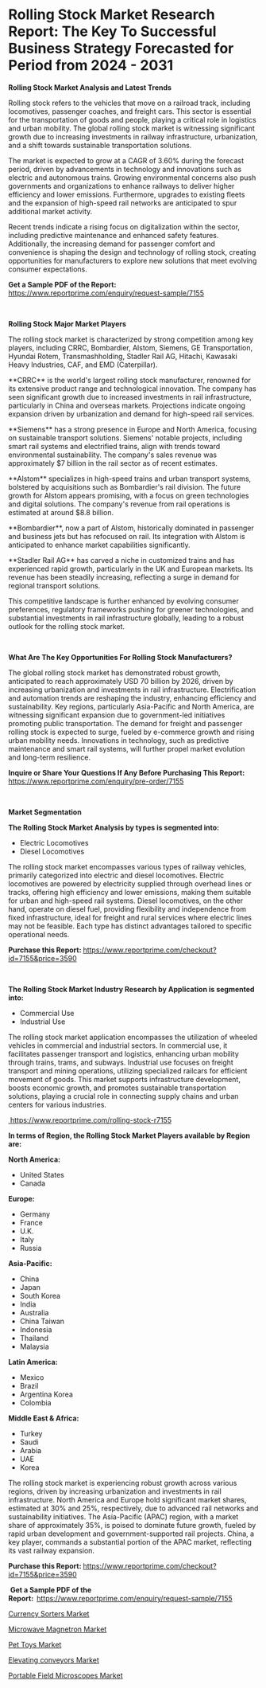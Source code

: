 <p><h1>Rolling Stock Market Research Report: The Key To Successful Business Strategy Forecasted for Period from 2024 - 2031</h1></p><p><strong>Rolling Stock Market Analysis and Latest Trends</strong></p>
<p><p>Rolling stock refers to the vehicles that move on a railroad track, including locomotives, passenger coaches, and freight cars. This sector is essential for the transportation of goods and people, playing a critical role in logistics and urban mobility. The global rolling stock market is witnessing significant growth due to increasing investments in railway infrastructure, urbanization, and a shift towards sustainable transportation solutions. </p><p>The market is expected to grow at a CAGR of 3.60% during the forecast period, driven by advancements in technology and innovations such as electric and autonomous trains. Growing environmental concerns also push governments and organizations to enhance railways to deliver higher efficiency and lower emissions. Furthermore, upgrades to existing fleets and the expansion of high-speed rail networks are anticipated to spur additional market activity. </p><p>Recent trends indicate a rising focus on digitalization within the sector, including predictive maintenance and enhanced safety features. Additionally, the increasing demand for passenger comfort and convenience is shaping the design and technology of rolling stock, creating opportunities for manufacturers to explore new solutions that meet evolving consumer expectations.</p></p>
<p><strong>Get a Sample PDF of the Report:&nbsp;</strong> <a href="https://www.reportprime.com/enquiry/request-sample/7155">https://www.reportprime.com/enquiry/request-sample/7155</a></p>
<p>&nbsp;</p>
<p><strong>Rolling Stock Major Market Players</strong></p>
<p><p>The rolling stock market is characterized by strong competition among key players, including CRRC, Bombardier, Alstom, Siemens, GE Transportation, Hyundai Rotem, Transmashholding, Stadler Rail AG, Hitachi, Kawasaki Heavy Industries, CAF, and EMD (Caterpillar). </p><p>**CRRC** is the world's largest rolling stock manufacturer, renowned for its extensive product range and technological innovation. The company has seen significant growth due to increased investments in rail infrastructure, particularly in China and overseas markets. Projections indicate ongoing expansion driven by urbanization and demand for high-speed rail services.</p><p>**Siemens** has a strong presence in Europe and North America, focusing on sustainable transport solutions. Siemens' notable projects, including smart rail systems and electrified trains, align with trends toward environmental sustainability. The company's sales revenue was approximately $7 billion in the rail sector as of recent estimates.</p><p>**Alstom** specializes in high-speed trains and urban transport systems, bolstered by acquisitions such as Bombardier's rail division. The future growth for Alstom appears promising, with a focus on green technologies and digital solutions. The company's revenue from rail operations is estimated at around $8.8 billion. </p><p>**Bombardier**, now a part of Alstom, historically dominated in passenger and business jets but has refocused on rail. Its integration with Alstom is anticipated to enhance market capabilities significantly.</p><p>**Stadler Rail AG** has carved a niche in customized trains and has experienced rapid growth, particularly in the UK and European markets. Its revenue has been steadily increasing, reflecting a surge in demand for regional transport solutions.</p><p>This competitive landscape is further enhanced by evolving consumer preferences, regulatory frameworks pushing for greener technologies, and substantial investments in rail infrastructure globally, leading to a robust outlook for the rolling stock market.</p></p>
<p>&nbsp;</p>
<p><strong>What Are The Key Opportunities For Rolling Stock Manufacturers?</strong></p>
<p><p>The global rolling stock market has demonstrated robust growth, anticipated to reach approximately USD 70 billion by 2026, driven by increasing urbanization and investments in rail infrastructure. Electrification and automation trends are reshaping the industry, enhancing efficiency and sustainability. Key regions, particularly Asia-Pacific and North America, are witnessing significant expansion due to government-led initiatives promoting public transportation. The demand for freight and passenger rolling stock is expected to surge, fueled by e-commerce growth and rising urban mobility needs. Innovations in technology, such as predictive maintenance and smart rail systems, will further propel market evolution and long-term resilience.</p></p>
<p><strong>Inquire or Share Your Questions If Any Before Purchasing This Report:</strong> <a href="https://www.reportprime.com/enquiry/pre-order/7155">https://www.reportprime.com/enquiry/pre-order/7155</a></p>
<p>&nbsp;</p>
<p><strong>Market Segmentation</strong></p>
<p><strong>The Rolling Stock Market Analysis by types is segmented into:</strong></p>
<p><ul><li>Electric Locomotives</li><li>Diesel Locomotives</li></ul></p>
<p><p>The rolling stock market encompasses various types of railway vehicles, primarily categorized into electric and diesel locomotives. Electric locomotives are powered by electricity supplied through overhead lines or tracks, offering high efficiency and lower emissions, making them suitable for urban and high-speed rail systems. Diesel locomotives, on the other hand, operate on diesel fuel, providing flexibility and independence from fixed infrastructure, ideal for freight and rural services where electric lines may not be feasible. Each type has distinct advantages tailored to specific operational needs.</p></p>
<p><strong>Purchase this Report:&nbsp;</strong><a href="https://www.reportprime.com/checkout?id=7155&price=3590">https://www.reportprime.com/checkout?id=7155&price=3590</a></p>
<p>&nbsp;</p>
<p><strong>The Rolling Stock Market Industry Research by Application is segmented into:</strong></p>
<p><ul><li>Commercial Use</li><li>Industrial Use</li></ul></p>
<p><p>The rolling stock market application encompasses the utilization of wheeled vehicles in commercial and industrial sectors. In commercial use, it facilitates passenger transport and logistics, enhancing urban mobility through trains, trams, and subways. Industrial use focuses on freight transport and mining operations, utilizing specialized railcars for efficient movement of goods. This market supports infrastructure development, boosts economic growth, and promotes sustainable transportation solutions, playing a crucial role in connecting supply chains and urban centers for various industries.</p></p>
<p><a href="https://www.reportprime.com/rolling-stock-r7155">&nbsp;https://www.reportprime.com/rolling-stock-r7155</a></p>
<p><strong>In terms of Region, the Rolling Stock Market Players available by Region are:</strong></p>
<p>
    <p> <strong> North America: </strong>
        <ul>
            <li>United States</li>
            <li>Canada</li>
        </ul>
        </p> 
    <p> <strong> Europe: </strong>
        <ul>
            <li>Germany</li>
            <li>France</li>
            <li>U.K.</li>
            <li>Italy</li>
            <li>Russia</li>
        </ul>
        </p> 
    <p> <strong> Asia-Pacific: </strong>
        <ul>
            <li>China</li>
            <li>Japan</li>
            <li>South Korea</li>
            <li>India</li>
            <li>Australia</li>
            <li>China Taiwan</li>
            <li>Indonesia</li>
            <li>Thailand</li>
            <li>Malaysia</li>
        </ul>
        </p> 
    <p> <strong> Latin America: </strong>
        <ul>
            <li>Mexico</li>
            <li>Brazil</li>
            <li>Argentina Korea</li>
            <li>Colombia</li>
        </ul>
        </p> 
    <p> <strong> Middle East & Africa: </strong>
        <ul>
            <li>Turkey</li>
            <li>Saudi</li>
            <li>Arabia</li>
            <li>UAE</li>
            <li>Korea</li>
        </ul>
    </p>
    </p>
<p><p>The rolling stock market is experiencing robust growth across various regions, driven by increasing urbanization and investments in rail infrastructure. North America and Europe hold significant market shares, estimated at 30% and 25%, respectively, due to advanced rail networks and sustainability initiatives. The Asia-Pacific (APAC) region, with a market share of approximately 35%, is poised to dominate future growth, fueled by rapid urban development and government-supported rail projects. China, a key player, commands a substantial portion of the APAC market, reflecting its vast railway expansion.</p></p>
<p><strong>Purchase this Report: </strong><a href="https://www.reportprime.com/checkout?id=7155&price=3590">https://www.reportprime.com/checkout?id=7155&price=3590</a></p>
<p>&nbsp;<strong>Get a Sample PDF of the Report:&nbsp;&nbsp;</strong><a href="https://www.reportprime.com/enquiry/request-sample/7155">https://www.reportprime.com/enquiry/request-sample/7155</a></p>
<p><strong></strong></p>
<p><p><a href="https://medium.com/@carolyn.ogden667345/currency-sorters-market-size-share-trends-analysis-report-by-product-small-size-middle-c45f7987ec72">Currency Sorters Market</a></p><p><a href="https://medium.com/@fredyyunianto_89084/microwave-magnetron-market-growth-market-segmentation-and-regional-analysis-global-forecast-2031-b008f372453d">Microwave Magnetron Market</a></p><p><a href="https://www.linkedin.com/pulse/strategic-insights-global-pet-toys-market-trends-2024-2031-ecwbc?trackingId=GpCQi99vQkK39kr%2BfzTKgQ%3D%3D">Pet Toys Market</a></p><p><a href="https://issuu.com/reportprime-2/docs/elevating-conveyors-market-size-203_68e57a40edfeeb">Elevating conveyors Market</a></p><p><a href="https://issuu.com/reportprime-2/docs/portable-field-microscopes-market-s_d5a677a6290a17">Portable Field Microscopes Market</a></p></p>